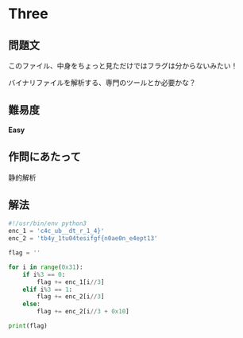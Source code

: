 # Three

## 問題文

このファイル、中身をちょっと見ただけではフラグは分からないみたい！

バイナリファイルを解析する、専門のツールとか必要かな？

## 難易度

**Easy**

## 作問にあたって

静的解析

## 解法

```python
#!/usr/bin/env python3
enc_1 = 'c4c_ub__dt_r_1_4}'
enc_2 = 'tb4y_1tu04tesifgf{n0ae0n_e4ept13'

flag = ''

for i in range(0x31):
    if i%3 == 0:
        flag += enc_1[i//3]
    elif i%3 == 1:
        flag += enc_2[i//3]
    else:
        flag += enc_2[i//3 + 0x10]

print(flag)
```
